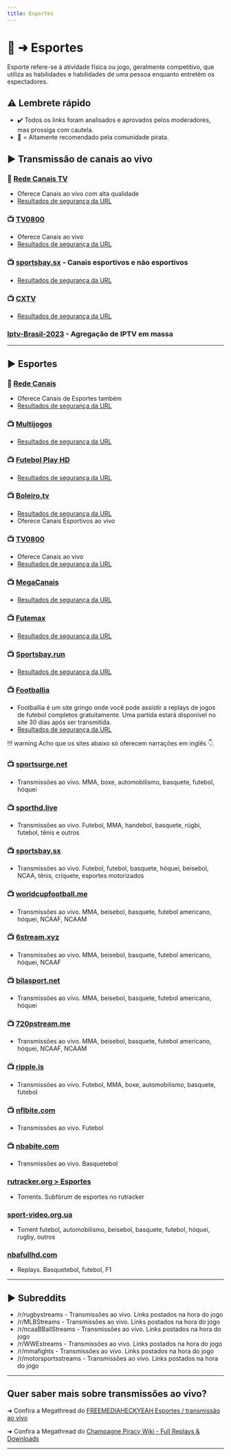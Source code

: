 ```yaml
---
title: Esportes
---
```


# 👟 ➜ Esportes
Esporte refere-se à atividade física ou jogo, geralmente competitivo, que utiliza as habilidades e habilidades de uma pessoa enquanto entretém os espectadores.

## ⚠️ Lembrete rápido
- ✔️ Todos os links foram analisados ​​e aprovados pelos moderadores, mas prossiga com cautela.
- 🐐 = Altamente recomendado pela comunidade pirata.

## ► **Transmissão de canais ao vivo**

### 🐐 [Rede Canais TV](https://xn--90afacaz8cml9ac9f.xn--p1ai/) 
- Oferece Canais ao vivo com alta qualidade
- [Resultados de segurança da URL](https://www.urlvoid.com/scan/xn--90afacaz8cml9ac9f.xn--p1ai/)

### 📺️ [TV0800](https://tv0800.com/)
- Oferece Canais ao vivo
- [Resultados de segurança da URL](https://www.urlvoid.com/scan/tv0800.com/)

### 📺️ [sportsbay.sx](https://sportsbay.sx/) - Canais esportivos e não esportivos
- [Resultados de segurança da URL](https://www.urlvoid.com/scan/sportsbay.sx/)

### 📺️ [CXTV](https://www.cxtv.com.br/)
- [Resultados de segurança da URL](https://www.urlvoid.com/scan/cxtv.com.br/)

### [Iptv-Brasil-2023](https://github.com/Ramys/Iptv-Brasil-2023) - Agregação de IPTV em massa

---
## ► Esportes

### 🐐 [Rede Canais](https://xn--90afacaz8cml9ac9f.xn--p1ai/) 
- Oferece Canais de Esportes também
- [Resultados de segurança da URL](https://www.urlvoid.com/scan/xn--90afacaz8cml9ac9f.xn--p1ai/)

### 📺️ [Multijogos](https://multijogos.net/)
- [Resultados de segurança da URL](https://www.urlvoid.com/scan/multijogos.net/)

### 📺️ [Futebol Play HD](https://futebolplayhd.com/futebolplay/)
- [Resultados de segurança da URL](https://www.urlvoid.com/scan/futebolplayhd.com/)

### 📺️ [Boleiro.tv](https://boleiro.tv/)
- [Resultados de segurança da URL](https://www.urlvoid.com/scan/boleiro.tv/)
- Oferece Canais Esportivos ao vivo

### 📺️ [TV0800](https://tv0800.com/)
- Oferece Canais ao vivo
- [Resultados de segurança da URL](https://www.urlvoid.com/scan/tv0800.com/)

### 📺️ [MegaCanais](https://megacanais.com/ao-vivo/esportes-ao-vivo_/)
- [Resultados de segurança da URL](https://www.urlvoid.com/scan/megacanais.com/)

### 📺️ [Futemax](https://futemax.app/)
- [Resultados de segurança da URL](https://www.urlvoid.com/scan/futemax.app/)

### 📺️ [Sportsbay.run](https://www.sportsbay.run)
- [Resultados de segurança da URL](https://www.urlvoid.com/scan/sportsbay.run/)

### 📺️ [Footballia](https://footballia.net/)
- Footballia é um site gringo onde você pode assistir a replays de jogos de futebol completos gratuitamente. Uma partida estará disponível no site 30 dias após ser transmitida.
- [Resultados de segurança da URL](https://www.urlvoid.com/scan/footballia.net/)

!!! warning
	Acho que os sites abaixo só oferecem narrações em inglês 👇️.
### 📺️ [sportsurge.net](https://sportsurge.net/) 
- Transmissões ao vivo. MMA, boxe, automobilismo, basquete, futebol, hóquei

### 📺️ [sporthd.live](https://sporthd.live/) 
- Transmissões ao vivo. Futebol, MMA, handebol, basquete, rúgbi, futebol, tênis e outros

### 📺️ [sportsbay.sx](https://sportsbay.sx/) 
- Transmissões ao vivo. Futebol, futebol, basquete, hóquei, beisebol, NCAA, tênis, críquete, esportes motorizados

### 📺️ [worldcupfootball.me](http://www.worldcupfootball.me/) 
- Transmissões ao vivo. MMA, beisebol, basquete, futebol americano, hóquei, NCAAF, NCAAM

### 📺️ [6stream.xyz](http://6stream.xyz/) 
- Transmissões ao vivo. MMA, beisebol, basquete, futebol americano, hóquei, NCAAF

### 📺️ [bilasport.net](http://bilasport.net/index.html) 
- Transmissões ao vivo. MMA, beisebol, basquete, futebol americano, hóquei

### 📺️ [720pstream.me](http://www.720pstream.me/) 
- Transmissões ao vivo. MMA, beisebol, basquete, futebol americano, hóquei, NCAAF, NCAAM

### 📺️ [ripple.is](http://ripple.is/) 
- Transmissões ao vivo. Futebol, MMA, boxe, automobilismo, basquete, futebol

### 📺️ [nflbite.com](https://home.nflbite.com/) 
- Transmissões ao vivo. Futebol

### 📺️ [nbabite.com](https://nbabite.com/) 
- Transmissões ao vivo. Basquetebol

### [rutracker.org > Esportes](https://rutracker.org/forum/index.php?c=28) 
- Torrents. Subfórum de esportes no rutracker

### [sport-video.org.ua](https://www.sport-video.org.ua/) 
- Torrent futebol, automobilismo, beisebol, basquete, futebol, hóquei, rugby, outros

### [nbafullhd.com](https://www.nbafullhd.com/) 
- Replays. Basquetebol, futebol, F1

---
## ► Subreddits

* /r/rugbystreams - Transmissões ao vivo. Links postados na hora do jogo
* /r/MLBStreams - Transmissões ao vivo. Links postados na hora do jogo
* /r/ncaaBBallStreams - Transmissões ao vivo. Links postados na hora do jogo
* /r/WWEstreams - Transmissões ao vivo. Links postados na hora do jogo
* /r/mmafights - Transmissões ao vivo. Links postados na hora do jogo
* /r/motorsportsstreams - Transmissões ao vivo. Links postados na hora do jogo

---
## Quer saber mais sobre transmissões ao vivo?

➜ Confira a Megathread do [FREEMEDIAHECKYEAH Esportes / transmissão ao vivo](https://www.reddit.com/r/FREEMEDIAHECKYEAH/wiki/video/#wiki_.25B7_sports_streaming)

➜ Confira  a Megathread do [Champagne Piracy Wiki - Full Replays & Downloads](https://champagne.pages.dev/online-streaming--dl/live-sports/#full-replays--downloads)  

---
